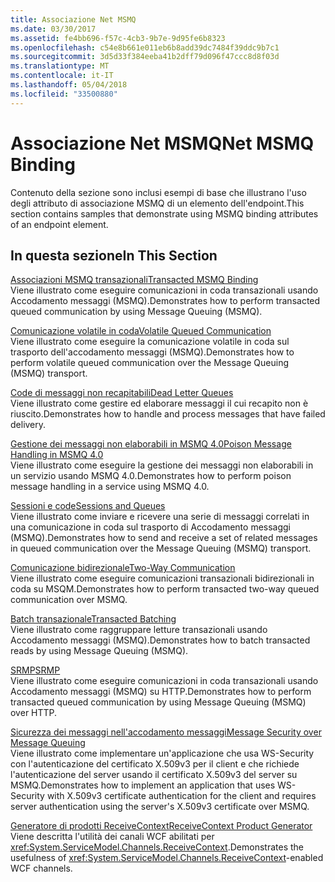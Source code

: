 ```yaml
---
title: Associazione Net MSMQ
ms.date: 03/30/2017
ms.assetid: fe4bb696-f57c-4cb3-9b7e-9d95fe6b8323
ms.openlocfilehash: c54e8b661e011eb6b8add39dc7484f39ddc9b7c1
ms.sourcegitcommit: 3d5d33f384eeba41b2dff79d096f47ccc8d8f03d
ms.translationtype: MT
ms.contentlocale: it-IT
ms.lasthandoff: 05/04/2018
ms.locfileid: "33500880"
---
```

# <a name="net-msmq-binding"></a><span data-ttu-id="0b6eb-102">Associazione Net MSMQ</span><span class="sxs-lookup"><span data-stu-id="0b6eb-102">Net MSMQ Binding</span></span>
<span data-ttu-id="0b6eb-103">Contenuto della sezione sono inclusi esempi di base che illustrano l'uso degli attributo di associazione MSMQ di un elemento dell'endpoint.</span><span class="sxs-lookup"><span data-stu-id="0b6eb-103">This section contains samples that demonstrate using MSMQ binding attributes of an endpoint element.</span></span>  
  
## <a name="in-this-section"></a><span data-ttu-id="0b6eb-104">In questa sezione</span><span class="sxs-lookup"><span data-stu-id="0b6eb-104">In This Section</span></span>  
 [<span data-ttu-id="0b6eb-105">Associazioni MSMQ transazionali</span><span class="sxs-lookup"><span data-stu-id="0b6eb-105">Transacted MSMQ Binding</span></span>](../../../../docs/framework/wcf/samples/transacted-msmq-binding.md)  
 <span data-ttu-id="0b6eb-106">Viene illustrato come eseguire comunicazioni in coda transazionali usando Accodamento messaggi (MSMQ).</span><span class="sxs-lookup"><span data-stu-id="0b6eb-106">Demonstrates how to perform transacted queued communication by using Message Queuing (MSMQ).</span></span>  
  
 [<span data-ttu-id="0b6eb-107">Comunicazione volatile in coda</span><span class="sxs-lookup"><span data-stu-id="0b6eb-107">Volatile Queued Communication</span></span>](../../../../docs/framework/wcf/samples/volatile-queued-communication.md)  
 <span data-ttu-id="0b6eb-108">Viene illustrato come eseguire la comunicazione volatile in coda sul trasporto dell'accodamento messaggi (MSMQ).</span><span class="sxs-lookup"><span data-stu-id="0b6eb-108">Demonstrates how to perform volatile queued communication over the Message Queuing (MSMQ) transport.</span></span>  
  
 [<span data-ttu-id="0b6eb-109">Code di messaggi non recapitabili</span><span class="sxs-lookup"><span data-stu-id="0b6eb-109">Dead Letter Queues</span></span>](../../../../docs/framework/wcf/samples/dead-letter-queues.md)  
 <span data-ttu-id="0b6eb-110">Viene illustrato come gestire ed elaborare messaggi il cui recapito non è riuscito.</span><span class="sxs-lookup"><span data-stu-id="0b6eb-110">Demonstrates how to handle and process messages that have failed delivery.</span></span>  
  
 [<span data-ttu-id="0b6eb-111">Gestione dei messaggi non elaborabili in MSMQ 4.0</span><span class="sxs-lookup"><span data-stu-id="0b6eb-111">Poison Message Handling in MSMQ 4.0</span></span>](../../../../docs/framework/wcf/samples/poison-message-handling-in-msmq-4-0.md)  
 <span data-ttu-id="0b6eb-112">Viene illustrato come eseguire la gestione dei messaggi non elaborabili in un servizio usando MSMQ 4.0.</span><span class="sxs-lookup"><span data-stu-id="0b6eb-112">Demonstrates how to perform poison message handling in a service using MSMQ 4.0.</span></span>  
  
 [<span data-ttu-id="0b6eb-113">Sessioni e code</span><span class="sxs-lookup"><span data-stu-id="0b6eb-113">Sessions and Queues</span></span>](../../../../docs/framework/wcf/samples/sessions-and-queues.md)  
 <span data-ttu-id="0b6eb-114">Viene illustrato come inviare e ricevere una serie di messaggi correlati in una comunicazione in coda sul trasporto di Accodamento messaggi (MSMQ).</span><span class="sxs-lookup"><span data-stu-id="0b6eb-114">Demonstrates how to send and receive a set of related messages in queued communication over the Message Queuing (MSMQ) transport.</span></span>  
  
 [<span data-ttu-id="0b6eb-115">Comunicazione bidirezionale</span><span class="sxs-lookup"><span data-stu-id="0b6eb-115">Two-Way Communication</span></span>](../../../../docs/framework/wcf/samples/two-way-communication.md)  
 <span data-ttu-id="0b6eb-116">Viene illustrato come eseguire comunicazioni transazionali bidirezionali in coda su MSQM.</span><span class="sxs-lookup"><span data-stu-id="0b6eb-116">Demonstrates how to perform transacted two-way queued communication over MSMQ.</span></span>  
  
 [<span data-ttu-id="0b6eb-117">Batch transazionale</span><span class="sxs-lookup"><span data-stu-id="0b6eb-117">Transacted Batching</span></span>](../../../../docs/framework/wcf/samples/transacted-batching.md)  
 <span data-ttu-id="0b6eb-118">Viene illustrato come raggruppare letture transazionali usando Accodamento messaggi (MSMQ).</span><span class="sxs-lookup"><span data-stu-id="0b6eb-118">Demonstrates how to batch transacted reads by using Message Queuing (MSMQ).</span></span>  
  
 [<span data-ttu-id="0b6eb-119">SRMP</span><span class="sxs-lookup"><span data-stu-id="0b6eb-119">SRMP</span></span>](../../../../docs/framework/wcf/samples/srmp.md)  
 <span data-ttu-id="0b6eb-120">Viene illustrato come eseguire comunicazioni in coda transazionali usando Accodamento messaggi (MSMQ) su HTTP.</span><span class="sxs-lookup"><span data-stu-id="0b6eb-120">Demonstrates how to perform transacted queued communication by using Message Queuing (MSMQ) over HTTP.</span></span>  
  
 [<span data-ttu-id="0b6eb-121">Sicurezza dei messaggi nell'accodamento messaggi</span><span class="sxs-lookup"><span data-stu-id="0b6eb-121">Message Security over Message Queuing</span></span>](../../../../docs/framework/wcf/samples/message-security-over-message-queuing.md)  
 <span data-ttu-id="0b6eb-122">Viene illustrato come implementare un'applicazione che usa WS-Security con l'autenticazione del certificato X.509v3 per il client e che richiede l'autenticazione del server usando il certificato X.509v3 del server su MSMQ.</span><span class="sxs-lookup"><span data-stu-id="0b6eb-122">Demonstrates how to implement an application that uses WS-Security with X.509v3 certificate authentication for the client and requires server authentication using the server's X.509v3 certificate over MSMQ.</span></span>  
  
 [<span data-ttu-id="0b6eb-123">Generatore di prodotti ReceiveContext</span><span class="sxs-lookup"><span data-stu-id="0b6eb-123">ReceiveContext Product Generator</span></span>](../../../../docs/framework/wcf/samples/receivecontext-enabled-wcf-channels.md)  
 <span data-ttu-id="0b6eb-124">Viene descritta l'utilità dei canali WCF abilitati per <xref:System.ServiceModel.Channels.ReceiveContext>.</span><span class="sxs-lookup"><span data-stu-id="0b6eb-124">Demonstrates the usefulness of <xref:System.ServiceModel.Channels.ReceiveContext>-enabled WCF channels.</span></span>
